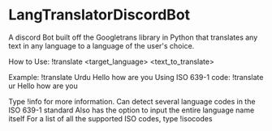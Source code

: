 # LangTranslatorDiscordBot
A discord Bot built off the Googletrans library in Python that translates any text in any language to a language of the user's choice. 

How to Use:
!translate <target_language> <text_to_translate>

Example:
!translate Urdu Hello how are you
Using ISO 639-1 code: 
!translate ur Hello how are you


Type !info for more information. 
Can detect several language codes in the ISO 639-1 standard Also has the option to input the entire language name itself
For a list of all the supported ISO codes, type !isocodes



